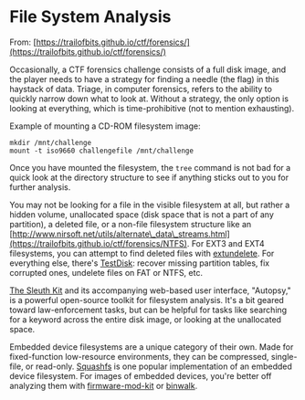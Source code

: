 # File System Analysis

From: [https://trailofbits.github.io/ctf/forensics/](https://trailofbits.github.io/ctf/forensics/)

Occasionally, a CTF forensics challenge consists of a full disk image, and the player needs to have a strategy for finding a needle \(the flag\) in this haystack of data. Triage, in computer forensics, refers to the ability to quickly narrow down what to look at. Without a strategy, the only option is looking at everything, which is time-prohibitive \(not to mention exhausting\).

Example of mounting a CD-ROM filesystem image:

```text
mkdir /mnt/challenge
mount -t iso9660 challengefile /mnt/challenge
```

Once you have mounted the filesystem, the `tree` command is not bad for a quick look at the directory structure to see if anything sticks out to you for further analysis.

You may not be looking for a file in the visible filesystem at all, but rather a hidden volume, unallocated space \(disk space that is not a part of any partition\), a deleted file, or a non-file filesystem structure like an [http://www.nirsoft.net/utils/alternate\_data\_streams.html](https://trailofbits.github.io/ctf/forensics/NTFS). For EXT3 and EXT4 filesystems, you can attempt to find deleted files with [extundelete](http://extundelete.sourceforge.net/). For everything else, there's [TestDisk](http://www.cgsecurity.org/wiki/TestDisk): recover missing partition tables, fix corrupted ones, undelete files on FAT or NTFS, etc.

[The Sleuth Kit](http://www.sleuthkit.org/sleuthkit/) and its accompanying web-based user interface, "Autopsy," is a powerful open-source toolkit for filesystem analysis. It's a bit geared toward law-enforcement tasks, but can be helpful for tasks like searching for a keyword across the entire disk image, or looking at the unallocated space.

Embedded device filesystems are a unique category of their own. Made for fixed-function low-resource environments, they can be compressed, single-file, or read-only. [Squashfs](https://en.wikipedia.org/wiki/SquashFS) is one popular implementation of an embedded device filesystem. For images of embedded devices, you're better off analyzing them with [firmware-mod-kit](https://code.google.com/archive/p/firmware-mod-kit/) or [binwalk](https://github.com/devttys0/binwalk).

